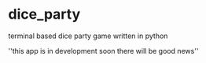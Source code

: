 # dice_party
terminal based dice party game written in python

''this app is in development 
soon there will be good news''
